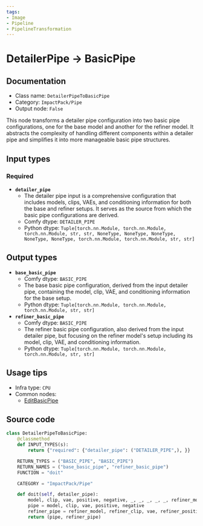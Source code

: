 ```yaml
---
tags:
- Image
- Pipeline
- PipelineTransformation
---
```


# DetailerPipe -> BasicPipe
## Documentation
- Class name: `DetailerPipeToBasicPipe`
- Category: `ImpactPack/Pipe`
- Output node: `False`

This node transforms a detailer pipe configuration into two basic pipe configurations, one for the base model and another for the refiner model. It abstracts the complexity of handling different components within a detailer pipe and simplifies it into more manageable basic pipe structures.
## Input types
### Required
- **`detailer_pipe`**
    - The detailer pipe input is a comprehensive configuration that includes models, clips, VAEs, and conditioning information for both the base and refiner setups. It serves as the source from which the basic pipe configurations are derived.
    - Comfy dtype: `DETAILER_PIPE`
    - Python dtype: `Tuple[torch.nn.Module, torch.nn.Module, torch.nn.Module, str, str, NoneType, NoneType, NoneType, NoneType, NoneType, torch.nn.Module, torch.nn.Module, str, str]`
## Output types
- **`base_basic_pipe`**
    - Comfy dtype: `BASIC_PIPE`
    - The base basic pipe configuration, derived from the input detailer pipe, containing the model, clip, VAE, and conditioning information for the base setup.
    - Python dtype: `Tuple[torch.nn.Module, torch.nn.Module, torch.nn.Module, str, str]`
- **`refiner_basic_pipe`**
    - Comfy dtype: `BASIC_PIPE`
    - The refiner basic pipe configuration, also derived from the input detailer pipe, but focusing on the refiner model's setup including its model, clip, VAE, and conditioning information.
    - Python dtype: `Tuple[torch.nn.Module, torch.nn.Module, torch.nn.Module, str, str]`
## Usage tips
- Infra type: `CPU`
- Common nodes:
    - [EditBasicPipe](../../ComfyUI-Impact-Pack/Nodes/EditBasicPipe.md)



## Source code
```python
class DetailerPipeToBasicPipe:
    @classmethod
    def INPUT_TYPES(s):
        return {"required": {"detailer_pipe": ("DETAILER_PIPE",), }}

    RETURN_TYPES = ("BASIC_PIPE", "BASIC_PIPE")
    RETURN_NAMES = ("base_basic_pipe", "refiner_basic_pipe")
    FUNCTION = "doit"

    CATEGORY = "ImpactPack/Pipe"

    def doit(self, detailer_pipe):
        model, clip, vae, positive, negative, _, _, _, _, _, refiner_model, refiner_clip, refiner_positive, refiner_negative = detailer_pipe
        pipe = model, clip, vae, positive, negative
        refiner_pipe = refiner_model, refiner_clip, vae, refiner_positive, refiner_negative
        return (pipe, refiner_pipe)

```

